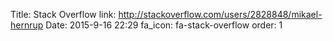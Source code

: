 Title: Stack Overflow
link: http://stackoverflow.com/users/2828848/mikael-hernrup
Date: 2015-9-16 22:29
fa_icon: fa-stack-overflow
order: 1
